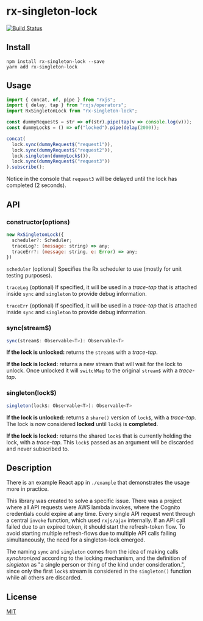 # rx-singleton-lock

[![Build Status](https://travis-ci.org/cskeppstedt/rx-singleton-lock.svg?branch=master)](https://travis-ci.org/cskeppstedt/rx-singleton-lock)

## Install

```
npm install rx-singleton-lock --save
yarn add rx-singleton-lock
```

## Usage

```javascript
import { concat, of, pipe } from "rxjs";
import { delay, tap } from "rxjs/operators";
import RxSingletonLock from "rx-singleton-lock";

const dummyRequest$ = str => of(str).pipe(tap(v => console.log(v)));
const dummyLock$ = () => of("locked").pipe(delay(2000));

concat(
  lock.sync(dummyRequest$("request1")),
  lock.sync(dummyRequest$("request2")),
  lock.singleton(dummyLock$()),
  lock.sync(dummyRequest$("request3"))
).subscribe();
```

Notice in the console that `request3` will be delayed until the lock has completed (2 seconds).

## API

### constructor(options)

```javascript
new RxSingletonLock({
  scheduler?: Scheduler;
  traceLog?: (message: string) => any;
  traceErr?: (message: string, e: Error) => any;
})
```

`scheduler` (optional) Specifies the Rx scheduler to use (mostly for unit testing purposes).

`traceLog` (optional) If specified, it will be used in a _trace-tap_ that is attached
inside `sync` and `singleton` to provide debug information.

`traceErr` (optional) If specified, it will be used in a _trace-tap_ that is attached
inside `sync` and `singleton` to provide debug information.

### sync(stream$)

```javascript
sync(stream$: Observable<T>): Observable<T>
```

**If the lock is unlocked:** returns the `stream$` with a _trace-tap_.

**If the lock is locked:** returns a new stream that will wait for the lock to unlock.
Once unlocked it will `switchMap` to the original `stream$` with a _trace-tap_.

### singleton(lock$)

```javascript
singleton(lock$: Observable<T>): Observable<T>
```

**If the lock is unlocked:** returns a `share()` version of `lock$`, with a _trace-tap_.
The lock is now considered **locked** until `lock$` is **completed**.

**If the lock is locked:** returns the shared `lock$` that is currently holding the
lock, with a _trace-tap_. This `lock$` passed as an argument will be discarded and
never subscribed to.

## Description

There is an example React app in `./example` that demonstrates the usage more in practice.

This library was created to solve a specific issue. There was a project where all API
requests were AWS lambda invokes, where the Cognito credentials could expire at any time.
Every single API request went through a central `invoke` function, which used `rxjs/ajax`
internally. If an API call failed due to an expired token, it should start the refresh-token
flow. To avoid starting multiple refresh-flows due to multiple API calls failing simultaneously,
the need for a singleton-lock emerged.

The naming `sync` and `singleton` comes from the idea of making calls _synchronized_ according
to the locking mechanism, and the definition of _singleton_ as "a single person or thing of the
kind under consideration.", since only the first `lock$` stream is considered in the `singleton()`
function while all others are discarded.

## License

[MIT](./LICENSE)
